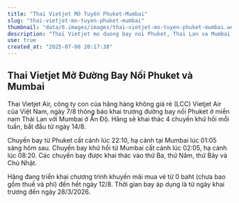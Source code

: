 ```yaml
---
title: "Thai Vietjet Mở Tuyến Phuket-Mumbai"
slug: "thai-vietjet-mo-tuyen-phuket-mumbai"
thumbnail: "data/6.images/images/thai-vietjet-mo-tuyen-phuket-mumbai.webp"
description: "Thai Vietjet mo duong bay noi Phuket, Thai Lan va Mumbai, An Do tu 14/8 voi tan suat 4 chuyen/tuan."
use: true
created_at: "2025-07-08 20:17:38"
---
```


## Thai Vietjet Mở Đường Bay Nối Phuket và Mumbai

Thai Vietjet Air, công ty con của hãng hàng không giá rẻ (LCC) Vietjet Air của Việt Nam, ngày 7/8 thông báo khai trương đường bay nối Phuket ở miền nam Thái Lan với Mumbai ở Ấn Độ. Hãng sẽ khai thác 4 chuyến khứ hồi mỗi tuần, bắt đầu từ ngày 14/8.

Chuyến bay từ Phuket cất cánh lúc 22:10, hạ cánh tại Mumbai lúc 01:05 sáng hôm sau. Chuyến bay khứ hồi từ Mumbai cất cánh lúc 02:05, hạ cánh lúc 08:20. Các chuyến bay được khai thác vào thứ Ba, thứ Năm, thứ Bảy và Chủ Nhật.

Hãng đang triển khai chương trình khuyến mãi mua vé từ 0 baht (chưa bao gồm thuế và phí) đến hết ngày 12/8. Thời gian bay áp dụng là từ ngày khai trương đến ngày 28/3/2026.